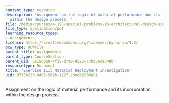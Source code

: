 ```yaml
---
content_type: resource
description: 'Assignment on the logic of material performance and its incorporation
  within the design process. '
file: /media/courses/4-195-special-problems-in-architectural-design-spring-2005/0775b2239495562b12272deeb20b5881_ex3.pdf
file_type: application/pdf
learning_resource_types:
- Assignments
license: https://creativecommons.org/licenses/by-nc-sa/4.0/
ocw_type: OCWFile
parent_title: Assignments
parent_type: CourseSection
parent_uid: 5e19d050-4f35-d7a0-8523-c7b85ec9348b
resourcetype: Document
title: 'Exercise III: Material Deployment Investigation'
uid: 0775b223-9495-562b-1227-2deeb20b5881
---
```

Assignment on the logic of material performance and its incorporation within the design process. 